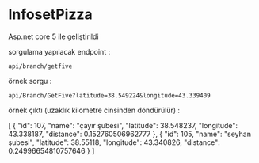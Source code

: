 # InfosetPizza
Asp.net core 5 ile geliştirildi


sorgulama yapılacak endpoint :


    api/branch/getfive
örnek sorgu :


    api/Branch/GetFive?latitude=38.549224&longitude=43.339409
    
    
örnek çıktı (uzaklık kilometre cinsinden döndürülür) :



[
  {
    "id": 107,
    "name": "çayır şubesi",
    "latitude": 38.548237,
    "longitude": 43.338187,
    "distance": 0.152760506962777
  },
  {
    "id": 105,
    "name": "seyhan şubesi",
    "latitude": 38.55118,
    "longitude": 43.340826,
    "distance": 0.24996654810757646
  }
]
